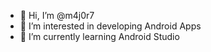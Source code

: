 - 👋 Hi, I’m @m4j0r7
- 👀 I’m interested in developing Android Apps
- 🌱 I’m currently learning Android Studio

<!---
m4j0r7/m4j0r7 is a ✨ special ✨ repository because its `README.md` (this file) appears on your GitHub profile.
You can click the Preview link to take a look at your changes.
--->
